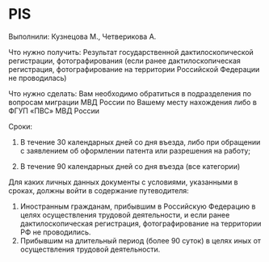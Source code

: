 # PIS
Выполнили: Кузнецова М., Четверикова А.

Что нужно получить: Результат государственной дактилоскопической регистрации, фотографирования (если ранее дактилоскопическая регистрация, фотографирование на территории Российской Федерации не проводилась)

Что нужно сделать: Вам необходимо обратиться в подразделения по вопросам миграции МВД России по Вашему месту нахождения либо в ФГУП «ПВС» МВД России

Сроки: 

1) В течение 30 календарных дней со дня въезда, либо при обращении с заявлением об оформлении патента или разрешения на работу;

2) В течение 90 календарных дней со дня въезда (все категории)

Для каких личных данных документы с условиями, указанными в сроках, должны войти в содержание путеводителя:

1) Иностранным гражданам, прибывшим в Российскую Федерацию в целях осуществления трудовой деятельности, и если ранее дактилоскопическая регистрация, фотографирование на территории РФ не проводились.
2) Прибывшим на длительный период (более 90 суток) в целях иных от осуществления трудовой деятельности.

